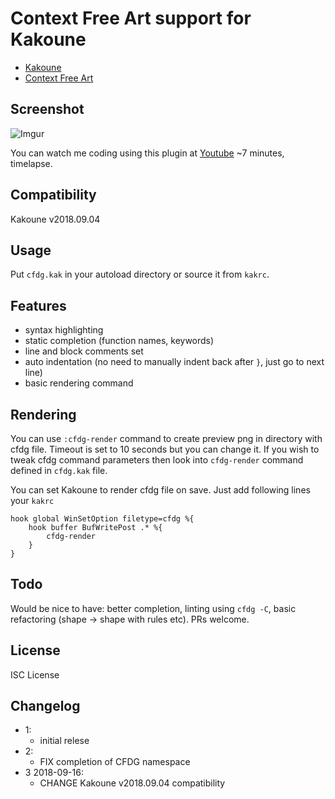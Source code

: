 ﻿# Context Free Art support for Kakoune

- [Kakoune](http://kakoune.org/)
- [Context Free Art](https://www.contextfreeart.org/)

## Screenshot

![Imgur](https://i.imgur.com/wWT43RR.png)

You can watch me coding using this plugin at
[Youtube](https://www.youtube.com/watch?v=Ia5mGlKikZs&feature=youtu.be)
~7 minutes, timelapse.

## Compatibility

Kakoune v2018.09.04

## Usage

Put `cfdg.kak` in your autoload directory or source it
from `kakrc`.

## Features

- syntax highlighting
- static completion (function names, keywords)
- line and block comments set
- auto indentation (no need to manually indent back after `}`, just go to next
  line)
- basic rendering command

## Rendering

You can use `:cfdg-render` command to create preview png in directory with cfdg file.
Timeout is set to 10 seconds but you can change it.
If you wish to tweak cfdg command parameters then look into `cfdg-render` command
defined in `cfdg.kak` file.

You can set Kakoune to render cfdg file on save. Just add following lines 
your `kakrc`

```
hook global WinSetOption filetype=cfdg %{
    hook buffer BufWritePost .* %{
        cfdg-render
    }
}
```

## Todo

Would be nice to have: better completion, linting using `cfdg -C`,
basic refactoring (shape -> shape with rules etc).
PRs welcome.

## License

ISC License

## Changelog

- 1:
    - initial relese
- 2:
    - FIX completion of CFDG namespace
- 3 2018-09-16:
    - CHANGE Kakoune v2018.09.04 compatibility
